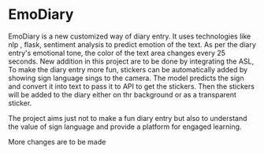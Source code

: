 # EmoDiary
EmoDiary is a new customized way of diary entry.
It uses technologies like nlp , flask, sentiment analysis to predict emotion of the text. 
As per the diary entry's emotional tone, the color of the text area changes every 25 seconds.
New addition in this project are to be done by integrating the ASL, To make the diary entry more fun, stickers can be automatically added by showing sign language sings to the camera.
The model predicts the sign and convert it into text to pass it to API to get the stickers.
Then the stickers will be added to the diary either on thr background or as a transparent sticker.

The project aims just not to make a fun diary entry but also to understand the value of sign language
and provide a platform for engaged learning.

More changes are to be made
